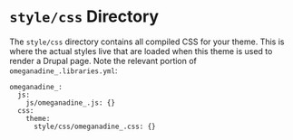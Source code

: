 # `style/css` Directory
The `style/css` directory contains all compiled CSS for your theme. 
This is where the actual styles live that are loaded when this theme is used to render a Drupal page.
Note the relevant portion of `omeganadine_.libraries.yml`:

```
omeganadine_:
  js:
    js/omeganadine_.js: {}
  css:
    theme:
      style/css/omeganadine_.css: {}
```

